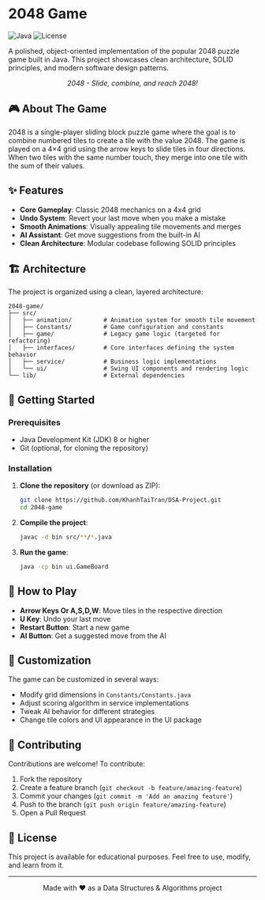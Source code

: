 # 2048 Game

![Java](https://img.shields.io/badge/Language-Java-orange)
![License](https://img.shields.io/badge/License-MIT-blue)

A polished, object-oriented implementation of the popular 2048 puzzle game built in Java. This project showcases clean architecture, SOLID principles, and modern software design patterns.

<p align="center">
  <!-- Consider adding a screenshot or GIF of your game here -->
  <em>2048 - Slide, combine, and reach 2048!</em>
</p>

## 🎮 About The Game

2048 is a single-player sliding block puzzle game where the goal is to combine numbered tiles to create a tile with the value 2048. The game is played on a 4×4 grid using the arrow keys to slide tiles in four directions. When two tiles with the same number touch, they merge into one tile with the sum of their values.

## ✨ Features

- **Core Gameplay**: Classic 2048 mechanics on a 4x4 grid
- **Undo System**: Revert your last move when you make a mistake
- **Smooth Animations**: Visually appealing tile movements and merges
- **AI Assistant**: Get move suggestions from the built-in AI
- **Clean Architecture**: Modular codebase following SOLID principles

## 🏗️ Architecture

The project is organized using a clean, layered architecture:

```
2048-game/
├── src/
│   ├── animation/         # Animation system for smooth tile movement
│   ├── Constants/         # Game configuration and constants
│   ├── game/              # Legacy game logic (targeted for refactoring)
│   ├── interfaces/        # Core interfaces defining the system behavior
│   ├── service/           # Business logic implementations
│   └── ui/                # Swing UI components and rendering logic
└── lib/                   # External dependencies
```

## 🚀 Getting Started

### Prerequisites

- Java Development Kit (JDK) 8 or higher
- Git (optional, for cloning the repository)

### Installation

1. **Clone the repository** (or download as ZIP):

   ```bash
   git clone https://github.com/KhanhTaiTran/DSA-Project.git
   cd 2048-game
   ```

2. **Compile the project**:

   ```bash
   javac -d bin src/**/*.java
   ```

3. **Run the game**:
   ```bash
   java -cp bin ui.GameBoard
   ```

## 🎯 How to Play

- **Arrow Keys Or A,S,D,W**: Move tiles in the respective direction
- **U Key**: Undo your last move
- **Restart Button**: Start a new game
- **AI Button**: Get a suggested move from the AI

## 🔧 Customization

The game can be customized in several ways:

- Modify grid dimensions in `Constants/Constants.java`
- Adjust scoring algorithm in service implementations
- Tweak AI behavior for different strategies
- Change tile colors and UI appearance in the UI package

## 🤝 Contributing

Contributions are welcome! To contribute:

1. Fork the repository
2. Create a feature branch (`git checkout -b feature/amazing-feature`)
3. Commit your changes (`git commit -m 'Add an amazing feature'`)
4. Push to the branch (`git push origin feature/amazing-feature`)
5. Open a Pull Request

## 📜 License

This project is available for educational purposes. Feel free to use, modify, and learn from it.

---

<p align="center">
  Made with ❤️ as a Data Structures & Algorithms project
</p>
